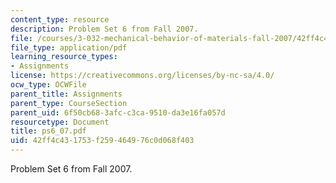 ```yaml
---
content_type: resource
description: Problem Set 6 from Fall 2007.
file: /courses/3-032-mechanical-behavior-of-materials-fall-2007/42ff4c431753f259464976c0d068f403_ps6_07.pdf
file_type: application/pdf
learning_resource_types:
- Assignments
license: https://creativecommons.org/licenses/by-nc-sa/4.0/
ocw_type: OCWFile
parent_title: Assignments
parent_type: CourseSection
parent_uid: 6f50cb68-3afc-c3ca-9510-da3e16fa057d
resourcetype: Document
title: ps6_07.pdf
uid: 42ff4c43-1753-f259-4649-76c0d068f403
---
```

Problem Set 6 from Fall 2007.